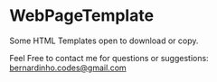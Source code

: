 # WebPageTemplate

Some HTML Templates open to download or copy.

Feel Free to contact me for questions or suggestions: bernardinho.codes@gmail.com
